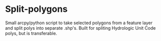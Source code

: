 Split-polygons
==============

Small arcpy/python script to take selected polygons from a feature layer and split polys into separate .shp's. Built for spliting Hydrologic Unit Code polys, but is transferable. 
